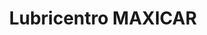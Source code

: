 ---
title: "Lubricentro MAXICAR"
url: /lomas-de-zamora/lubricentro-maxicar/
shop: piezas de automóviles
---